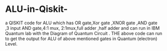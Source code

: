 # ALU-in-Qiskit-
 a QISKIT code for ALU which has  OR gate,Xor gate ,XNOR gate ,AND gate ,3 input AND gate,4:1 mux,
 2:1mux,full adder ,half adder and can run in IBM Quantum lab with the Diagram of Quantum Circuit .
THE above code can run to get the output for ALU of above mentioned gates in Quantum (electron) Level.
